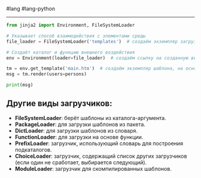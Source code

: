 #lang #lang-python 

---
```python
from jinja2 import Environment, FileSystemLoader

# Указывает способ взаимодействия с элементами среды
file_loader = FileSystemLoader('templates')  # создаём экземпляр загрузчика со ссылкой на папку каталог шаблонов

# Создаёт каталог и функцию внешнего воздействия
env = Environment(loader=file_loader)  # создаём ссылку на созданную виртуальную среду, указываем для неё загрузчик 

tm = env.get_template('main.htm')  # создаём экземпляр шаблона, на основе элемента среды (файла)
msg = tm.render(users=persons)

print(msg)
```

## Другие виды загрузчиков:

- **FileSystemLoader**: берёт шаблоны из каталога-аргумента.
- **PackageLoader**: для загрузки шаблонов из пакета.
- **DictLoader**: для загрузки шаблонов из словаря.
- **FunctionLoader**: для загрузки на основе функции.
- **PrefixLoader**: загрузчик, использующий словарь для построения подкаталогов.
- **ChoiceLoader**: загрузчик, содержащий список других загрузчиков (если один не сработает, выбирается следующий).
- **ModuleLoader**: загрузчик для скомпилированных шаблонов.
